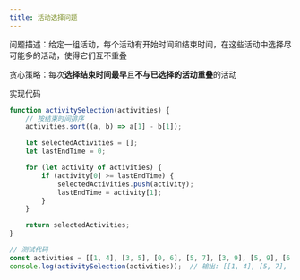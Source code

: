 ```yaml
---
title: 活动选择问题
---
```

问题描述：给定一组活动，每个活动有开始时间和结束时间，在这些活动中选择尽可能多的活动，使得它们互不重叠

贪心策略：每次**选择结束时间最早**且**不与已选择的活动重叠**的活动

实现代码

```js
function activitySelection(activities) {
    // 按结束时间排序
    activities.sort((a, b) => a[1] - b[1]);

    let selectedActivities = [];
    let lastEndTime = 0;

    for (let activity of activities) {
        if (activity[0] >= lastEndTime) {
            selectedActivities.push(activity);
            lastEndTime = activity[1];
        }
    }

    return selectedActivities;
}

// 测试代码
const activities = [[1, 4], [3, 5], [0, 6], [5, 7], [3, 9], [5, 9], [6, 10], [8, 11], [8, 12], [2, 14], [12, 16]];
console.log(activitySelection(activities));  // 输出: [[1, 4], [5, 7], [8, 11], [12, 16]]
```

